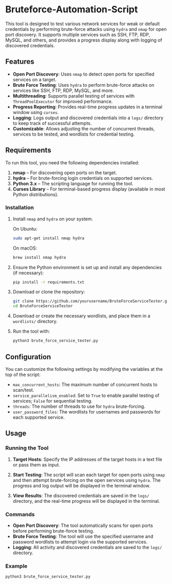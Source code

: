 # Bruteforce-Automation-Script
 
This tool is designed to test various network services for weak or default credentials by performing brute-force attacks using `hydra` and `nmap` for open port discovery. It supports multiple services such as SSH, FTP, RDP, MySQL, and others, and provides a progress display along with logging of discovered credentials.

## Features

- **Open Port Discovery**: Uses `nmap` to detect open ports for specified services on a target.
- **Brute Force Testing**: Uses `hydra` to perform brute-force attacks on services like SSH, FTP, RDP, MySQL, and more.
- **Multithreading**: Supports parallel testing of services with `ThreadPoolExecutor` for improved performance.
- **Progress Reporting**: Provides real-time progress updates in a terminal window using `curses`.
- **Logging**: Logs output and discovered credentials into a `logs/` directory to keep track of successful attempts.
- **Customizable**: Allows adjusting the number of concurrent threads, services to be tested, and wordlists for credential testing.

## Requirements
To run this tool, you need the following dependencies installed:

1. **nmap** – For discovering open ports on the target.
2. **hydra** – For brute-forcing login credentials on supported services.
3. **Python 3.x** – The scripting language for running the tool.
4. **Curses Library** – For terminal-based progress display (available in most Python distributions).

### Installation

1. Install `nmap` and `hydra` on your system.

    On Ubuntu:
    ```bash
    sudo apt-get install nmap hydra
    ```

    On macOS:
    ```bash
    brew install nmap hydra
    ```

2. Ensure the Python environment is set up and install any dependencies (if necessary):
    ```bash
    pip install -r requirements.txt
    ```

3. Download or clone the repository:
    ```bash
    git clone https://github.com/yourusername/BruteForceServiceTester.git
    cd BruteForceServiceTester
    ```

4. Download or create the necessary wordlists, and place them in a `wordlists/` directory.

5. Run the tool with:
    ```bash
    python3 brute_force_service_tester.py
    ```

## Configuration

You can customize the following settings by modifying the variables at the top of the script:

- `max_concurrent_hosts`: The maximum number of concurrent hosts to scan/test.
- `service_parallelism_enabled`: Set to `True` to enable parallel testing of services; `False` for sequential testing.
- `threads`: The number of threads to use for `hydra` brute-forcing.
- `user_password_files`: The wordlists for usernames and passwords for each supported service.

## Usage

### Running the Tool

1. **Target Hosts**: Specify the IP addresses of the target hosts in a text file or pass them as input.
   
2. **Start Testing**: The script will scan each target for open ports using `nmap` and then attempt brute-forcing on the open services using `hydra`. The progress and log output will be displayed in the terminal window.

3. **View Results**: The discovered credentials are saved in the `logs/` directory, and the real-time progress will be displayed in the terminal.

### Commands

- **Open Port Discovery**: The tool automatically scans for open ports before performing brute-force testing.
- **Brute Force Testing**: The tool will use the specified username and password wordlists to attempt login via the supported services.
- **Logging**: All activity and discovered credentials are saved to the `logs/` directory.

### Example

```bash
python3 brute_force_service_tester.py
